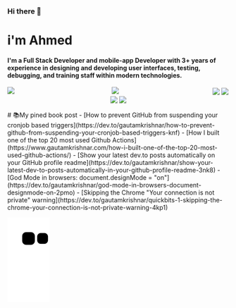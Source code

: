 ### Hi there 👋
# i'm Ahmed

#### I'm a Full Stack Developer and mobile-app Developer with 3+ years of experience in designing and developing user interfaces, testing, debugging, and training staff within modern technologies. <br/>


<div align="center">
 <img align="left" width="47%" src='https://github-readme-stats.vercel.app/api?username=ahmohassan&show_icons=true&theme=radical' />
 <img align="left" width="45%" hight="45%" src='https://github-readme-stats.vercel.app/api/top-langs/?username=ahmohassan&layout=compact&show_icons=true&theme=radical&langs_count=6' />
</div>



<div align="center" style="display: inline_block">
  <img align="center"  src='https://img.shields.io/badge/Canva-%2300C4CC.svg?style=for-the-badge&logo=Canva&logoColor=white' />

  <img align="center"  src='https://img.shields.io/badge/figma-%23F24E1E.svg?style=for-the-badge&logo=figma&logoColor=white' />

  <img align="center"  src='https://img.shields.io/badge/dart-%230175C2.svg?style=for-the-badge&logo=dart&logoColor=white' />

  <img align="center"   src='https://img.shields.io/badge/Flutter-%2302569B.svg?style=for-the-badge&logo=Flutter&logoColor=white' />
<!--  ## Foo -->

</div>

<!-- <img align="right"  src='https://img.shields.io/badge/python-3670A0?style=for-the-badge&logo=python&logoColor=ffdd54' />
<img align="right"  src='https://img.shields.io/badge/react-%2320232a.svg?style=for-the-badge&logo=react&logoColor=%2361DAFB' />
<img align="right"  src='https://img.shields.io/badge/Firebase-039BE5?style=for-the-badge&logo=Firebase&logoColor=white' />
<img align="right"  src='https://img.shields.io/badge/javascript-%23323330.svg?style=for-the-badge&logo=javascript&logoColor=%23F7DF1E' />
<img align="right"  src='https://img.shields.io/badge/Microsoft%20SQL%20Sever-CC2927?style=for-the-badge&logo=microsoft%20sql%20server&logoColor=white' />
 -->
<!-- <div> -->
<!-- # <br/> -->
<!-- # <br/>
# <br/>
# <br/> -->
 <div align="left" style=""><br/>
# 📚My pined book post
<!-- BLOG-POST-LIST:START -->
- [How to prevent GitHub from suspending your cronjob based triggers](https://dev.to/gautamkrishnar/how-to-prevent-github-from-suspending-your-cronjob-based-triggers-knf)
- [How I built one of the top 20 most used Github Actions](https://www.gautamkrishnar.com/how-i-built-one-of-the-top-20-most-used-github-actions/)
- [Show your latest dev.to posts automatically on your GitHub profile readme](https://dev.to/gautamkrishnar/show-your-latest-dev-to-posts-automatically-in-your-github-profile-readme-3nk8)
- [God Mode in browsers: document.designMode = &quot;on&quot;](https://dev.to/gautamkrishnar/god-mode-in-browsers-document-designmode-on-2pmo)
- [Skipping the Chrome &quot;Your connection is not private&quot; warning](https://dev.to/gautamkrishnar/quickbits-1-skipping-the-chrome-your-connection-is-not-private-warning-4kp1)
<!-- BLOG-POST-LIST:END -->

![Snake animation](https://github.com/ahmohassan/ahmohassan/blob/output/github-contribution-grid-snake.svg)
 </div>

<!-- ![snake gif](https://github.com/ahmohassan/ahmohassan/blob/output/github-contribution-grid-snake.gif) -->

<!-- ![Anurag's GitHub stats](https://github-readme-stats.vercel.app/api?username=ahmohassan&show_icons=true&theme=radical)

[![Top Langs](https://github-readme-stats.vercel.app/api/top-langs/?username=ahmohassan&layout=compact)](https://github.com/anuraghazra/github-readme-stats) -->

<!--
**ahmohassan/ahmohassan** is a ✨ _special_ ✨ repository because its `README.md` (this file) appears on your GitHub profile.

Here are some ideas to get you started:

- 🔭 I’m currently working on ...
- 🌱 I’m currently learning ...
- 👯 I’m looking to collaborate on ...
- 🤔 I’m looking for help with ...
- 💬 Ask me about ...
- 📫 How to reach me: ...
- 😄 Pronouns: ...
- ⚡ Fun fact: ...
-->

